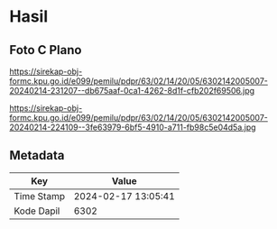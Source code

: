 # Hasil

## Foto C Plano

https://sirekap-obj-formc.kpu.go.id/e099/pemilu/pdpr/63/02/14/20/05/6302142005007-20240214-231207--db675aaf-0ca1-4262-8d1f-cfb202f69506.jpg

https://sirekap-obj-formc.kpu.go.id/e099/pemilu/pdpr/63/02/14/20/05/6302142005007-20240214-224109--3fe63979-6bf5-4910-a711-fb98c5e04d5a.jpg


## Metadata

| Key        | Value               |
| ---------- | ------------------- |
| Time Stamp | 2024-02-17 13:05:41 |
| Kode Dapil | 6302                |



